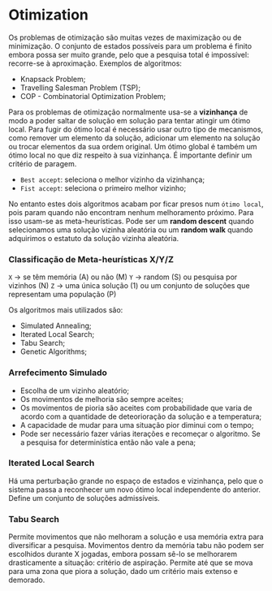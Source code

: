 # Otimization

Os problemas de otimização são muitas vezes de maximização ou de minimização. O conjunto de estados possíveis para um problema é finito embora possa ser muito grande, pelo que a pesquisa total é impossível: recorre-se à aproximação. Exemplos de algoritmos:
- Knapsack Problem;
- Travelling Salesman Problem (TSP);
- COP - Combinatorial Optimization Problem;

Para os problemas de otimização normalmente usa-se a **vizinhança** de modo a poder saltar de solução em solução para tentar atingir um ótimo local. Para fugir do ótimo local é necessário usar outro tipo de mecanismos, como remover um elemento da solução, adicionar um elemento na solução ou trocar elementos da sua ordem original. Um ótimo global é também um ótimo local no que diz respeito à sua vizinhança. É importante definir um critério de paragem.

- `Best accept`: seleciona o melhor vizinho da vizinhança;
- `Fist accept`: seleciona o primeiro melhor vizinho;

No entanto estes dois algoritmos acabam por ficar presos num `ótimo local`, pois param quando não encontram nenhum melhoramento próximo. Para isso usam-se as meta-heurísticas. Pode ser um **random descent** quando selecionamos uma solução vizinha aleatória ou um **random walk** quando adquirimos o estatuto da solução vizinha aleatória.

### Classificação de Meta-heurísticas X/Y/Z

`X` -> se têm memória (A) ou não (M)
`Y` -> random (S) ou pesquisa por vizinhos (N)
`Z` -> uma única solução (1) ou um conjunto de soluções que representam uma população (P)

Os algoritmos mais utilizados são:
- Simulated Annealing;
- Iterated Local Search;
- Tabu Search;
- Genetic Algorithms;

### Arrefecimento Simulado

- Escolha de um vizinho aleatório;
- Os movimentos de melhoria são sempre aceites;
- Os movimentos de pioria são aceites com probabilidade que varia de acordo com a quantidade de deteorioração da solução e a temperatura;
- A capacidade de mudar para uma situação pior diminui com o tempo;
- Pode ser necessário fazer várias iterações e recomeçar o algoritmo. Se a pesquisa for determinística então não vale a pena;

### Iterated Local Search

Há uma perturbação grande no espaço de estados e vizinhança, pelo que o sistema passa a reconhecer um novo ótimo local independente do anterior. Define um conjunto de soluções admissíveis.

### Tabu Search

Permite movimentos que não melhoram a solução e usa memória extra para diversificar a pesquisa. Movimentos dentro da memória tabu não podem ser escolhidos durante X jogadas, embora possam sê-lo se melhorarem drasticamente a situação: critério de aspiração. Permite até que se mova para uma zona que piora a solução, dado um critério mais extenso e demorado. 